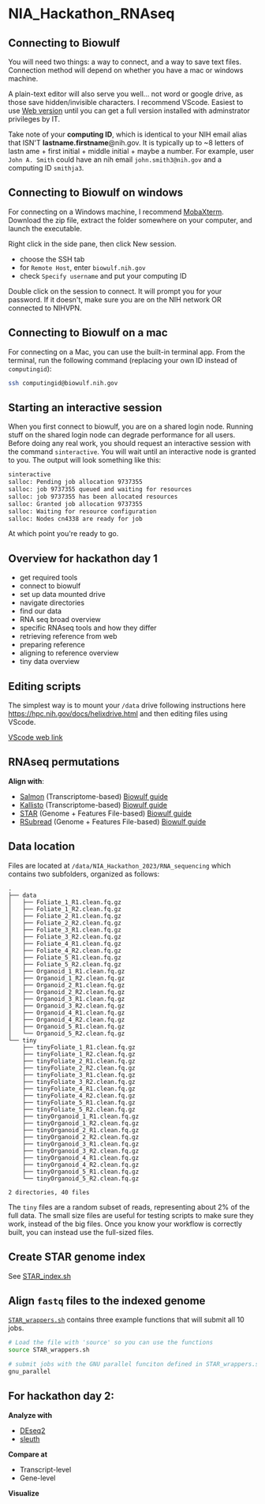 # NIA_Hackathon_RNAseq

## Connecting to Biowulf

You will need two things: a way to connect, and a way to save text files. Connection method will depend on whether you have a mac or windows machine. 

A plain-text editor will also serve you well... not word or google drive, as those save hidden/invisible characters. I recommend VScode. Easiest to use [Web version](https://vscode.dev/) until you can get a 
full version installed with adminstrator privileges by IT.

Take note of your **computing ID**, which is identical to your NIH email alias that ISN'T **lastname.firstname**@nih.gov.
It is typically up to ~8 letters of lastn ame + first initial + middle initial + maybe a number.
For example, user `John A. Smith` could have an nih email `john.smith3@nih.gov` and a computing ID `smithja3`.

## Connecting to Biowulf on windows

For connecting on a Windows machine, I recommend [MobaXterm](https://mobaxterm.mobatek.net/download-home-edition.html). Download the zip file, extract the folder somewhere on your computer, and launch the executable.

Right click in the side pane, then click New session. 
- choose the SSH tab
- for `Remote Host`, enter `biowulf.nih.gov`
- check `Specify username` and put your computing ID

Double click on the session to connect. It will prompt you for your password. If it doesn't, make sure
you are on the NIH network OR connected to NIHVPN.

## Connecting to Biowulf on a mac
For connecting on a Mac, you can use the built-in terminal app. From the terminal, run the following command (replacing your own ID instead of `computingid`):
```bash
ssh computingid@biowulf.nih.gov
```

## Starting an interactive session
When you first connect to biowulf, you are on a shared login node. Running stuff on the shared login node can degrade performance for all users. Before doing any real work, you should request an interactive session with the command `sinteractive`. You will wait until an interactive node is granted to you. The output will look something like this:
```bash
sinteractive
salloc: Pending job allocation 9737355
salloc: job 9737355 queued and waiting for resources
salloc: job 9737355 has been allocated resources
salloc: Granted job allocation 9737355
salloc: Waiting for resource configuration
salloc: Nodes cn4338 are ready for job
```
At which point you're ready to go.


## Overview for hackathon day 1
- get required tools
- connect to biowulf
- set up data mounted drive
- navigate directories
- find our data
- RNA seq broad overview
- specific RNAseq tools and how they differ
- retrieving reference from web
- preparing reference
- aligning to reference overview
- tiny data overview

## Editing scripts
The simplest way is to mount your `/data` drive following instructions here https://hpc.nih.gov/docs/helixdrive.html and then editing files using VScode.

[VScode web link](https://vscode.dev/)

## RNAseq permutations
**Align with**:
- [Salmon](https://combine-lab.github.io/salmon/) (Transcriptome-based) [Biowulf guide](https://hpc.nih.gov/apps/salmon.html)
- [Kallisto](https://pachterlab.github.io/kallisto/) (Transcriptome-based) [Biowulf guide](https://hpc.nih.gov/apps/kallisto.html)
- [STAR](https://github.com/alexdobin/STAR) (Genome + Features File-based) [Biowulf guide](https://hpc.nih.gov/apps/STAR.html)
- [RSubread](https://bioconductor.org/packages/release/bioc/html/Rsubread.html) (Genome + Features File-based) [Biowulf guide](https://hpc.nih.gov/apps/subread.html)

## Data location
Files are located at `/data/NIA_Hackathon_2023/RNA_sequencing` which contains two subfolders, organized as follows:
```
.
├── data
│   ├── Foliate_1_R1.clean.fq.gz
│   ├── Foliate_1_R2.clean.fq.gz
│   ├── Foliate_2_R1.clean.fq.gz
│   ├── Foliate_2_R2.clean.fq.gz
│   ├── Foliate_3_R1.clean.fq.gz
│   ├── Foliate_3_R2.clean.fq.gz
│   ├── Foliate_4_R1.clean.fq.gz
│   ├── Foliate_4_R2.clean.fq.gz
│   ├── Foliate_5_R1.clean.fq.gz
│   ├── Foliate_5_R2.clean.fq.gz
│   ├── Organoid_1_R1.clean.fq.gz
│   ├── Organoid_1_R2.clean.fq.gz
│   ├── Organoid_2_R1.clean.fq.gz
│   ├── Organoid_2_R2.clean.fq.gz
│   ├── Organoid_3_R1.clean.fq.gz
│   ├── Organoid_3_R2.clean.fq.gz
│   ├── Organoid_4_R1.clean.fq.gz
│   ├── Organoid_4_R2.clean.fq.gz
│   ├── Organoid_5_R1.clean.fq.gz
│   └── Organoid_5_R2.clean.fq.gz
└── tiny
    ├── tinyFoliate_1_R1.clean.fq.gz
    ├── tinyFoliate_1_R2.clean.fq.gz
    ├── tinyFoliate_2_R1.clean.fq.gz
    ├── tinyFoliate_2_R2.clean.fq.gz
    ├── tinyFoliate_3_R1.clean.fq.gz
    ├── tinyFoliate_3_R2.clean.fq.gz
    ├── tinyFoliate_4_R1.clean.fq.gz
    ├── tinyFoliate_4_R2.clean.fq.gz
    ├── tinyFoliate_5_R1.clean.fq.gz
    ├── tinyFoliate_5_R2.clean.fq.gz
    ├── tinyOrganoid_1_R1.clean.fq.gz
    ├── tinyOrganoid_1_R2.clean.fq.gz
    ├── tinyOrganoid_2_R1.clean.fq.gz
    ├── tinyOrganoid_2_R2.clean.fq.gz
    ├── tinyOrganoid_3_R1.clean.fq.gz
    ├── tinyOrganoid_3_R2.clean.fq.gz
    ├── tinyOrganoid_4_R1.clean.fq.gz
    ├── tinyOrganoid_4_R2.clean.fq.gz
    ├── tinyOrganoid_5_R1.clean.fq.gz
    └── tinyOrganoid_5_R2.clean.fq.gz

2 directories, 40 files
```

The `tiny` files are a random subset of reads, representing about 2% of the full data.
The small size files are useful for testing scripts to make sure they work, instead of the big files. Once you know your workflow is correctly built, you can instead use the full-sized files.

## Create STAR genome index
See [STAR_index.sh](STAR_index.sh)

## Align `fastq` files to the indexed genome
[`STAR_wrappers.sh`](STAR_wrappers.sh) contains three example functions that will submit all 10 jobs.

```bash
# Load the file with 'source' so you can use the functions
source STAR_wrappers.sh

# submit jobs with the GNU parallel funciton defined in STAR_wrappers.sh
gnu_parallel
```


## For hackathon day 2:
**Analyze with**
- [DEseq2](https://bioconductor.org/packages/release/bioc/html/DESeq2.html)
- [sleuth](https://pachterlab.github.io/sleuth/about)

**Compare at**
- Transcript-level
- Gene-level

**Visualize**